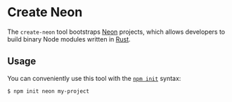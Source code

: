 # Create Neon

The `create-neon` tool bootstraps [Neon](https://neon-bindings.com) projects, which allows developers to build binary Node modules written in [Rust](https://www.rust-lang.org).

## Usage

You can conveniently use this tool with the [`npm init`](https://docs.npmjs.com/cli/v7/commands/npm-init) syntax:

```sh
$ npm init neon my-project
```
